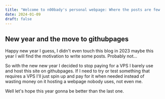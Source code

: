 ```yaml
---
title: "Welcome to n00bady's personal webpage: Where the posts are few and the updates non-existing."
date: 2024-01-09
draft: false
---
```


## New year and the move to githubpages

Happy new year I guess, I didn't even touch this blog in 2023 maybe this year I will find
the motivation to write some posts. Probably not...

So with the new new year I decided to stop paying for a VPS I barely use and host this site on githubpages.
If I need to try or test something that requires a VPS I'll just spin up and pay for it when needed instead 
of wasting money on it hosting a webpage nobody uses, not even me.

Well let's hope this year gonna be better than the last one.
